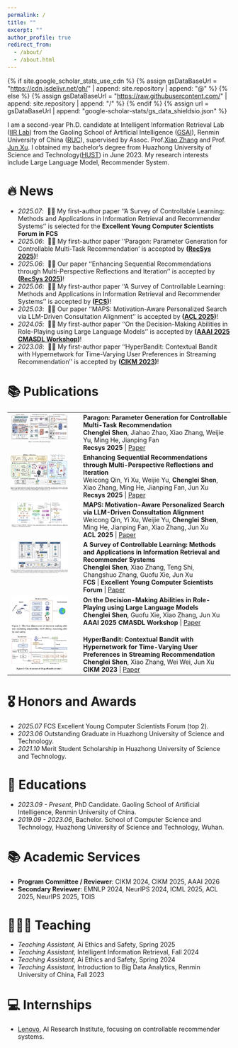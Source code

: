 ```yaml
---
permalink: /
title: ""
excerpt: ""
author_profile: true
redirect_from: 
  - /about/
  - /about.html
---
```


{% if site.google_scholar_stats_use_cdn %}
{% assign gsDataBaseUrl = "https://cdn.jsdelivr.net/gh/" | append: site.repository | append: "@" %}
{% else %}
{% assign gsDataBaseUrl = "https://raw.githubusercontent.com/" | append: site.repository | append: "/" %}
{% endif %}
{% assign url = gsDataBaseUrl | append: "google-scholar-stats/gs_data_shieldsio.json" %}

<span class='anchor' id='about-me'></span>

I am a second-year Ph.D. candidate at Intelligent Information Retrieval Lab ([IIR Lab](https://ruc-iir-lab.github.io/)) from the Gaoling School of Artificial Intelligence ([GSAI](http://ai.ruc.edu.cn/)), Renmin University of China ([RUC](https://www.ruc.edu.cn)), supervised by Assoc. Prof.[Xiao Zhang](https://scholar.google.com/citations?user=5FZ6wbAAAAAJ&hl=zh-CN) and Prof. [Jun Xu](https://scholar.google.com/citations?user=su14mcEAAAAJ). I obtained my bachelor’s degree from Huazhong University of Science and Technology([HUST](https://www.hust.edu.cn/)) in June 2023. My research interests include Large Language Model, Recommender System.


# 🔥 News
- *2025.07*: &nbsp;🎉🎉 My first-author paper ‘‘A Survey of Controllable Learning: Methods and Applications in Information Retrieval and Recommender Systems’’ is selected for the **Excellent Young Computer Scientists Forum in FCS**
- *2025.06*: &nbsp;🎉🎉 My first-author paper ‘‘Paragon: Parameter Generation for Controllable Multi-Task
Recommendation’ is accepted by **([RecSys 2025](https://recsys.acm.org/recsys25/))**! 
- *2025.06*: &nbsp;🎉🎉 Our paper ‘‘Enhancing Sequential Recommendations through Multi-Perspective Reflections and Iteration’’ is accepted by **([RecSys 2025](https://recsys.acm.org/recsys25/))**! 
- *2025.06*: &nbsp;🎉🎉 My first-author paper ‘‘A Survey of Controllable Learning: Methods and Applications in Information Retrieval and Recommender Systems’’ is accepted by **([FCS](https://journal.hep.com.cn/fcs/EN/10.1007/s11704-025-41366-5))**!
- *2025.03*: &nbsp;🎉🎉 Our paper ‘‘MAPS: Motivation-Aware Personalized Search via LLM-Driven Consultation Alignment’’ is accepted by **([ACL 2025](https://2025.aclweb.org/))**!
- *2024.05*: &nbsp;🎉🎉 My first-author paper ‘‘On the Decision-Making Abilities in Role-Playing using Large Language Models’’ is accepted by **([AAAI 2025 CMASDL Workshop](https://www.is3rlab.org/aaai25-cmasdl-workshop.github.io/))**!
- *2023.08*: &nbsp;🎉🎉  My first-author paper ‘‘HyperBandit: Contextual Bandit with Hypernetwork for Time-Varying User Preferences in Streaming Recommendation’’ is accepted by **([CIKM 2023](https://uobevents.eventsair.com/cikm2023/))**!

# 📚 Publications

<!-- 仅作用于带有 pub-img 类的图片，不影响页面其他内容 -->
<style>
  .pub-img {
    display: block;
    border-radius: 6px;
    transition: transform 180ms ease, box-shadow 180ms ease, filter 180ms ease;
    transform-origin: left center;
    cursor: zoom-in;
    position: relative;
  }
  .pub-img:hover {
    transform: scale(1.06);
    box-shadow: 0 8px 22px rgba(0,0,0,.18);
    filter: saturate(1.05);
    z-index: 1;
  }
  /* 无动画偏好时自动关闭动效（无障碍） */
  @media (prefers-reduced-motion: reduce) {
    .pub-img { transition: none; }
    .pub-img:hover { transform: none; box-shadow: none; filter: none; }
  }
</style>

<table style="width:100%; border-collapse:collapse; border-spacing:0 18px; border:none; background:none;">
  <tr style="border:none; background:none;">
    <td style="width:150px; vertical-align:top; border:none!important; background:none!important;">
      <img class="pub-img" src="../images/paragon.png" alt="paragon" style="width:130px; display:block;"/>
    </td>
    <td style="vertical-align:top; border:none!important; background:none!important;">
      <b>Paragon: Parameter Generation for Controllable Multi-Task Recommendation</b><br/>
      <b>Chenglei Shen</b>, Jiahao Zhao, Xiao Zhang, Weijie Yu, Ming He, Jianping Fan<br/>
      <b>Recsys 2025</b> | <a href="https://arxiv.org/pdf/2410.10639">Paper</a>
    </td>
  </tr>

  <tr style="border:none; background:none;">
    <td style="width:150px; vertical-align:top; border:none!important; background:none!important;">
      <img class="pub-img" src="../images/more.png" alt="more" style="width:130px; display:block;"/>
    </td>
    <td style="vertical-align:top; border:none!important; background:none!important;">
      <b>Enhancing Sequential Recommendations through Multi-Perspective Reflections and Iteration</b><br/>
      Weicong Qin, Yi Xu, Weijie Yu, <b>Chenglei Shen</b>, Xiao Zhang, Ming He, Jianping Fan, Jun Xu<br/>
      <b>Recsys 2025</b> | <a href="https://arxiv.org/pdf/2409.06377?">Paper</a>
    </td>
  </tr>

  <tr style="border:none; background:none;">
    <td style="width:150px; vertical-align:top; border:none!important; background:none!important;">
      <img class="pub-img" src="../images/maps.png" alt="maps" style="width:130px; display:block;"/>
    </td>
    <td style="vertical-align:top; border:none!important; background:none!important;">
      <b>MAPS: Motivation-Aware Personalized Search via LLM-Driven Consultation Alignment</b><br/>
      Weicong Qin, Yi Xu, Weijie Yu, <b>Chenglei Shen</b>, Ming He, Jianping Fan, Xiao Zhang, Jun Xu<br/>
      <b>ACL 2025</b> | <a href="https://arxiv.org/pdf/2503.01711?">Paper</a>
    </td>
  </tr>

  <tr style="border:none; background:none;">
    <td style="width:150px; vertical-align:top; border:none!important; background:none!important;">
      <img class="pub-img" src="../images/survey.png" alt="survey" style="width:130px; display:block;"/>
    </td>
    <td style="vertical-align:top; border:none!important; background:none!important;">
      <b>A Survey of Controllable Learning: Methods and Applications in Information Retrieval and Recommender Systems</b><br/>
      <b>Chenglei Shen</b>, Xiao Zhang, Teng Shi, Changshuo Zhang, Guofu Xie, Jun Xu<br/>
      <b>FCS</b> | <b>Excellent Young Computer Scientists Forum</b> | <a href="https://arxiv.org/pdf/2407.06083">Paper</a>
    </td>
  </tr>

  <tr style="border:none; background:none;">
    <td style="width:150px; vertical-align:top; border:none!important; background:none!important;">
      <img class="pub-img" src="../images/decision.png" alt="role" style="width:130px; display:block;"/>
    </td>
    <td style="vertical-align:top; border:none!important; background:none!important;">
      <b>On the Decision-Making Abilities in Role-Playing using Large Language Models</b><br/>
      <b>Chenglei Shen</b>, Guofu Xie, Xiao Zhang, Jun Xu<br/>
      <b>AAAI 2025 CMASDL Workshop</b> | <a href="https://arxiv.org/pdf/2402.18807">Paper</a>
    </td>
  </tr>

  <tr style="border:none; background:none;">
    <td style="width:150px; vertical-align:top; border:none!important; background:none!important;">
      <img class="pub-img" src="../images/hyperbandit.png" alt="hyperbandit" style="width:130px; display:block;"/>
    </td>
    <td style="vertical-align:top; border:none!important; background:none!important;">
      <b>HyperBandit: Contextual Bandit with Hypernetwork for Time-Varying User Preferences in Streaming Recommendation</b><br/>
      <b>Chenglei Shen</b>, Xiao Zhang, Wei Wei, Jun Xu<br/>
      <b>CIKM 2023</b> | <a href="https://arxiv.org/pdf/2308.08497">Paper</a>
    </td>
  </tr>
</table>

# 🎖 Honors and Awards
- *2025.07* FCS Excellent Young Computer Scientists Forum (top 2).
- *2023.06* Outstanding Graduate in Huazhong University of Science and Technology.
- *2021.10* Merit Student Scholarship in Huazhong University of Science and Technology.
  
# 📖 Educations
- *2023.09 - Present*, PhD Candidate. Gaoling School of Artificial Intelligence, Renmin University of China.
- *2019.09 - 2023.06*, Bachelor. School of Computer Science and Technology, Huazhong University of Science and Technology, Wuhan.

# 📚 Academic Services
- **Program Committee / Reviewer**: CIKM 2024, CIKM 2025, AAAI 2026
- **Secondary Reviewer**: EMNLP 2024, NeurIPS 2024, ICML 2025, ACL 2025, NeurIPS 2025, TOIS

# 👩🏻‍🏫 Teaching
- *Teaching Assistant,* Ai Ethics and Safety, Spring 2025
- *Teaching Assistant,* Intelligent Information Retrieval, Fall 2024
- *Teaching Assistant,* Ai Ethics and Safety, Spring 2024
- *Teaching Assistant,* Introduction to Big Data Analytics, Renmin University of China, Fall 2023
  
# 💻 Internships
- [Lenovo](https://research.lenovo.com/), AI Research Institute, focusing on controllable recommender systems.
